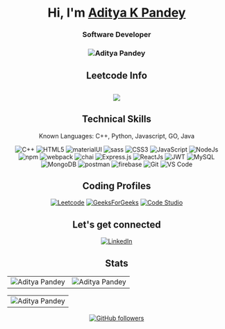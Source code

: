 <h1 align="center" >Hi, I'm <a href="https://www.linkedin.com/in/aditya-k-pandey/" target="_blank"> Aditya K Pandey </a></h1>

<h3 align="center"> Software Developer </h3>

<h3><p align="center"> <img src="https://komarev.com/ghpvc/?username=adityaweb3&label=Profile%20views&color=6805D3&style=flat" alt="Aditya Pandey" /> </p></h3>
   <div align="center">

   <h2 align="center">Leetcode Info<h2>

<p align="center">
  
  <img  align=top flex-grow=0.5 src="https://leetcard.jacoblin.cool/satoshi112?theme=dark&font=Nunito&ext=heatmap" />  
</p>



<h2>Technical Skills</h2>
   

Known Languages: C++, Python, Javascript, GO, Java

<p align="center"> 
<img alt="C++" src="https://img.shields.io/badge/c++-%2300599C.svg?&style=for-the-badge&logo=c%2B%2B&ogoColor=white" />
<img alt="HTML5" src="https://img.shields.io/badge/python-%23E34F26.svg?&style=for-the-badge&logo=python&logoColor=white" />
<img alt="materialUI" src="https://img.shields.io/badge/django-007FFF?style=for-the-badge&logo=python&logoColor=white"/>
<img alt="sass" src="https://img.shields.io/badge/bootstrap-CC6699?style=for-the-badge&logo=bootstrap&logoColor=white" />
<img alt="CSS3" src="https://img.shields.io/badge/css3-%231572B6.svg?&style=for-the-badge&logo=css3&logoColor=white" />
<img alt="JavaScript" src="https://img.shields.io/badge/javascript-%23323330.svg?&style=for-the-badge&logo=javascript&logoColor=%23F7DF1E" />
<img alt="NodeJs" src="https://img.shields.io/badge/Node.js-339933?style=for-the-badge&logo=nodedotjs&logoColor=white" />
<img alt="npm" src="https://img.shields.io/badge/npm-CB3837?style=for-the-badge&logo=npm&logoColor=white" />
<img alt="webpack" src="https://img.shields.io/badge/Webpack-8DD6F9?style=for-the-badge&logo=Webpack&logoColor=white" />
<img alt="chai" src="https://img.shields.io/badge/chai-A30701?style=for-the-badge&logo=chai&logoColor=white" />
<img alt="Express.js" src="https://img.shields.io/badge/Express.js-000000?style=for-the-badge&logo=express&logoColor=white" />
<img alt="ReactJs" src="https://img.shields.io/badge/React-20232A?style=for-the-badge&logo=react&logoColor=61DAFB" />
<img alt="JWT" src="https://img.shields.io/badge/JWT-000000?style=for-the-badge&logo=JSON%20web%20tokens&logoColor=white"/>
<img alt="MySQL" src="https://img.shields.io/badge/MySQL-00000F?style=for-the-badge&logo=mysql&logoColor=white" />
<img alt="MongoDB" src="https://img.shields.io/badge/MongoDB-white?style=for-the-badge&logo=mongodb&logoColor=4EA94B" />
<img alt="postman" src="https://img.shields.io/badge/Postman-FF6C37?style=for-the-badge&logo=Postman&logoColor=white" />
<img alt="firebase" src="https://img.shields.io/badge/firebase-ffca28?style=for-the-badge&logo=firebase&logoColor=black" />
<img alt="Git" src="https://img.shields.io/badge/Git-F05032?style=for-the-badge&logo=git&logoColor=white" />
<img alt="VS Code" src="https://img.shields.io/badge/Visual_Studio_Code-0078D4?style=for-the-badge&logo=visual%20studio%20code&logoColor=white" />
</p>

<div>
<span> <h2>Coding Profiles </h2>
<a  href="https://leetcode.com/satoshi112/" target="_blank"><img alt="Leetcode" src="https://img.shields.io/badge/-LeetCode-FFA116?style=for-the-badge&logo=LeetCode&logoColor=black" /></a>
<a  href="https://auth.geeksforgeeks.org/user/satoshi_112/" target="_blank"><img alt="GeeksForGeeks" src="https://img.shields.io/badge/GeeksforGeeks-298D46?style=for-the-badge&logo=geeksforgeeks&logoColor=white" /></a>
<a  href="https://www.codingninjas.com/studio/profile/satoshi_96" target="_blank"><img alt="Code Studio" src="https://img.shields.io/badge/coding%20ninjas-DD6620?style=for-the-badge&logo=codingninjas&logoColor=white" /></a></span>  
</div>


<div>
  <span> <h2>Let's get connected</h2>
<a  href="https://www.linkedin.com/in/aditya-k-pandey/" target="_blank"><img alt="LinkedIn" src="https://img.shields.io/badge/linkedin%20-%230077B5.svg?&style=for-the-badge&logo=linkedin&logoColor=white" /></a>
 </span> 
</span>  
</div>
   
   <span> <h2>Stats</h2> </span>
<table>
  <tr>
   
<td><img src="https://github-readme-stats.vercel.app/api?username=adityaweb3&include_all_commits=true&count_private=true&show_icons=true&line_height=20&title_color=7A7ADB&icon_color=2234AE&text_color=D3D3D3&bg_color=0,000000,130F40" alt="Aditya Pandey" />
    <td><img src="https://github-readme-stats.vercel.app/api/top-langs/?username=adityaweb3&hide=Jupyter%20Notebook,Asp.net,shaderlab&show_icons=true&locale=en&layout=compact&title_color=7A7ADB&icon_color=2234AE&text_color=D3D3D3&bg_color=0,000000,130F40" alt="Aditya Pandey" /></td>
   </tr>
  </table>
   <table>
   <tr>
     <td><img src="https://github-profile-summary-cards.vercel.app/api/cards/profile-details?username=adityaweb3&theme=vue" alt="Aditya Pandey"/></td>
  </tr>
</table>


   

[![GitHub followers](https://img.shields.io/github/followers/adityaweb3.svg?style=social&label=Follow)](https://github.com/adityaweb3?tab=followers)
